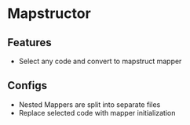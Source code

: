 # Mapstructor

## Features

* Select any code and convert to mapstruct mapper

## Configs

* Nested Mappers are split into separate files
* Replace selected code with mapper initialization